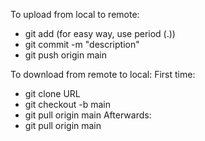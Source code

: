 To upload from local to remote:
  - git add <file path> (for easy way, use period (.))
  - git commit -m "description"
  - git push origin main

To download from remote to local:
First time:
  - git clone URL
  - git checkout -b main
  - git pull origin main
Afterwards:
  - git pull origin main
